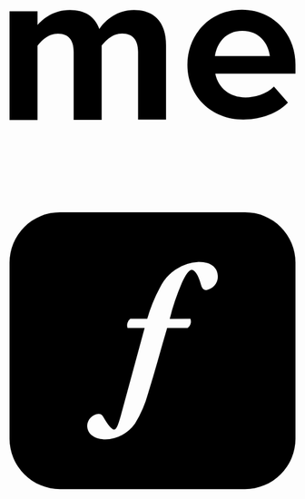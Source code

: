 <svg role="img" viewBox="0 0 24 24" xmlns="http://www.w3.org/2000/svg"><title>About.me</title><path d="M19.536 9.146c-1.373 0-2.133 1.014-2.294 2.116h4.608c-.125-1.05-.867-2.115-2.314-2.115m-2.26 3.617c.235 1.156 1.193 1.97 2.532 1.97.725 0 1.77-.27 2.384-.914l1.175 1.35c-1.064 1.11-2.653 1.426-3.74 1.426-2.64 0-4.697-1.906-4.697-4.606 0-2.535 1.894-4.62 4.57-4.62 2.585 0 4.5 1.98 4.5 4.604v.766h-6.723v.023zm-6.487 3.83v-5.69c0-.976-.435-1.536-1.338-1.536-.814 0-1.355.585-1.717 1.007v6.24h-2.35v-5.7c0-.976-.415-1.532-1.318-1.532-.813 0-1.375.586-1.717 1.006v6.24H0V7.505h2.35v1.15c.4-.463 1.302-1.26 2.71-1.26 1.247 0 2.096.526 2.477 1.59.524-.761 1.5-1.59 2.91-1.59 1.7 0 2.69 1.01 2.69 2.963v6.24h-2.353l.005-.007z"/></svg>
<svg role="img" viewBox="0 0 24 24" xmlns="http://www.w3.org/2000/svg"><title>Adobe Fonts</title><path d="M19.764.375H4.236A4.236 4.236 0 0 0 0 4.611V19.39a4.236 4.236 0 0 0 4.236 4.236h15.528A4.236 4.236 0 0 0 24 19.389V4.61A4.236 4.236 0 0 0 19.764.375zm-3.25 6.536c-.242 0-.364-.181-.44-.439-.257-.97-.59-1.257-.787-1.257s-.5.364-.833 1.12c-.417.97-.754 1.97-1.007 2.994l1.732-.002c.11.28.01.6-.238.772H13.23c-.56 1.878-1.031 3.688-1.592 5.46a9.676 9.676 0 0 1-1.105 2.56 3.144 3.144 0 0 1-2.484 1.332c-.773 0-1.53-.363-1.53-1.166.036-.503.424-.91.924-.97a.46.46 0 0 1 .424.243c.379.682.742 1.075.909 1.075.166 0 .303-.227.575-1.211l1.988-7.322-1.43-.002a.685.685 0 0 1 .227-.774h1.423c.257-.895.609-1.76 1.048-2.58a3.786 3.786 0 0 1 3.272-2.195c1.136 0 1.605.545 1.605 1.242a1.144 1.144 0 0 1-.97 1.12z"/></svg>
